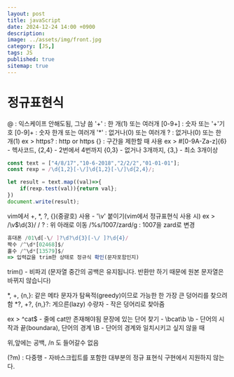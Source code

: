 ```yaml
---
layout: post
title: javaScript
date: 2024-12-24 14:00 +0900
description: 
image: ../assets/img/front.jpg
category: [JS,]
tags: JS
published: true
sitemap: true
---
```


# 정규표현식

@ : 익스케이프 안해도됨, 그냥 씀
'+' : 한 개(1) 또는 여러개
[0-9+] : 숫자 또는 '+'기호
[0-9]+ : 숫자 한개 또는 여러개
'*' : 없거나(0) 또는 여러개
? : 없거나(0) 또는 한 개(1)
    ex > https? : http or https
{} : 구간을 제한할 때 사용
    ex > #[0-9A-Za-z]{6} - 헥사코드, {2,4} - 2번에서 4번까지
    {0,3} - 없거나 3개까지, {3,} - 최소 3개이상

````javascript
const text = ["4/8/17","10-6-2018","2/2/2","01-01-01"];
const rexp = /\d{1,2}[-\/]\d{1,2}[-\/]\d{2,4}/;

let result = text.map((val)=>{
	if(rexp.test(val)){return val};
})
document.write(result);
````

vim에서 +, *, ?, {}(중괄호) 사용 - '\v' 붙이기(vim에서 정규표현식 사용 시)
    ex > /\v\$\d{3}/
/ ? : 위 아래로 이동
/%s/1007/zard/g : 1007을 zard로 변경




````javascript
휴대폰 /01\d[-\/ ]?\d?\d{3}[-\/ ]?\d{4}/
짝수 /^\d*[02468]$/
홀수 /^\d*[13579]$/
=> 입력값을 trim한 상태로 정규식 확인(문자포함인지)
````
trim() - 비파괴 (문자열 중간의 공백은 유지됩니다. 반환만 하기 때문에 원본 문자열은 바뀌지 않습니다)

*, +, {n,}: 같은 메타 문자가 탐욕적(greedy)이므로 가능한 한 가장 큰 덩어리를 찾으려함
*?, +?, {n,}?: 게으른(lazy) 수량자 - 작은 덩어리로 찾아줌

ex > ^cat$ - 줄에 cat만 존재해야됨
문장에 있는 단어 찾기 - \bcat\b 
\b - 단어의 시작과 끝(boundara), 단어의 경계
\B - 단어의 경계와 일치시키고 싶지 않을 때

<!doctype html> 위,앞에는 공백, /n 도 들어갈수 없음

(?m) : 다중행 - 자바스크립트를 포함한 대부분의 정규 표현식 구현에서 지원하지 않는다.
